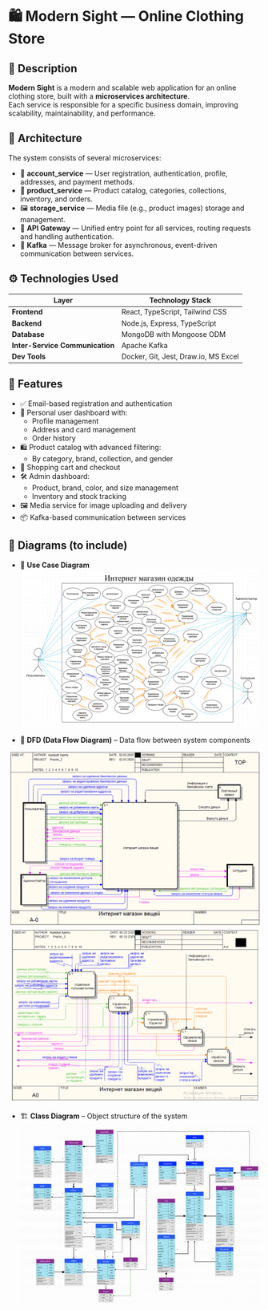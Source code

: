 # 🛍️ Modern Sight — Online Clothing Store

## 📌 Description

**Modern Sight** is a modern and scalable web application for an online clothing store, built with a **microservices architecture**.  
Each service is responsible for a specific business domain, improving scalability, maintainability, and performance.

## 🧱 Architecture

The system consists of several microservices:

- 🔐 **account_service** — User registration, authentication, profile, addresses, and payment methods.
- 🛒 **product_service** — Product catalog, categories, collections, inventory, and orders.
- 🖼️ **storage_service** — Media file (e.g., product images) storage and management.
- 🚪 **API Gateway** — Unified entry point for all services, routing requests and handling authentication.
- 📡 **Kafka** — Message broker for asynchronous, event-driven communication between services.

## ⚙️ Technologies Used

| Layer              | Technology Stack                                  |
|--------------------|---------------------------------------------------|
| **Frontend**        | React, TypeScript, Tailwind CSS                  |
| **Backend**         | Node.js, Express, TypeScript                     |
| **Database**        | MongoDB with Mongoose ODM                        |
| **Inter-Service Communication** | Apache Kafka                         |
| **Dev Tools**       | Docker, Git, Jest, Draw.io, MS Excel             |

## 🧩 Features

- ✅ Email-based registration and authentication
- 👤 Personal user dashboard with:
  - Profile management
  - Address and card management
  - Order history
- 🛍️ Product catalog with advanced filtering:
  - By category, brand, collection, and gender
- 🧾 Shopping cart and checkout
- 🛠️ Admin dashboard:
  - Product, brand, color, and size management
  - Inventory and stock tracking
- 🖼️ Media service for image uploading and delivery
- 📦 Kafka-based communication between services

## 📘 Diagrams (to include)

- 📌 **Use Case Diagram**
![Use Case](./images/usecase.png)

- 🔄 **DFD (Data Flow Diagram)** – Data flow between system components

![A-0](./images/dfd2.png)
![A-0](./images/dfd3.png)

- 🏗 **Class Diagram** – Object structure of the system
![Classes](./images/classes.png)


